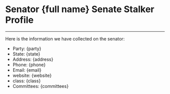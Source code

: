 # Senator {full name} Senate Stalker Profile
---
Here is the information we have collected on the senator:

- Party: {party}
- State: {state}
- Address: {address}
- Phone: {phone}
- Email: {email}
- website: {website}
- class: {class}
- Committees: {committees}